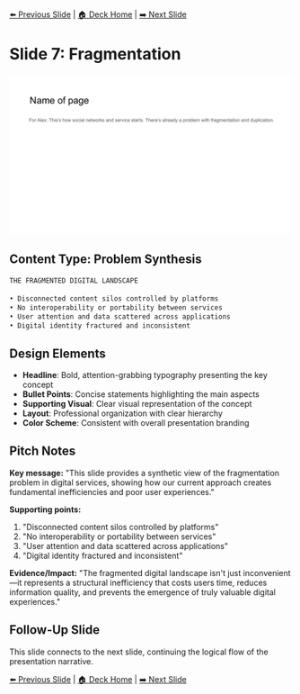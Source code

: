 <!-- Navigation Header -->
[⬅️ Previous Slide](slide06.md) | [🏠 Deck Home](../README.md) | [➡️ Next Slide](slide08.md)

# Slide 7: Fragmentation

![Fragmentation](../images/slide7.png)

## Content Type: Problem Synthesis

```
THE FRAGMENTED DIGITAL LANDSCAPE

• Disconnected content silos controlled by platforms
• No interoperability or portability between services
• User attention and data scattered across applications
• Digital identity fractured and inconsistent
```

## Design Elements

- **Headline**: Bold, attention-grabbing typography presenting the key concept
- **Bullet Points**: Concise statements highlighting the main aspects
- **Supporting Visual**: Clear visual representation of the concept
- **Layout**: Professional organization with clear hierarchy
- **Color Scheme**: Consistent with overall presentation branding

## Pitch Notes

**Key message:**
"This slide provides a synthetic view of the fragmentation problem in digital services, showing how our current approach creates fundamental inefficiencies and poor user experiences."

**Supporting points:**
1. "Disconnected content silos controlled by platforms"
2. "No interoperability or portability between services"
3. "User attention and data scattered across applications"
4. "Digital identity fractured and inconsistent"

**Evidence/Impact:**
"The fragmented digital landscape isn't just inconvenient—it represents a structural inefficiency that costs users time, reduces information quality, and prevents the emergence of truly valuable digital experiences."

## Follow-Up Slide

This slide connects to the next slide, continuing the logical flow of the presentation narrative.


<!-- Navigation Footer -->
[⬅️ Previous Slide](slide06.md) | [🏠 Deck Home](../README.md) | [➡️ Next Slide](slide08.md)